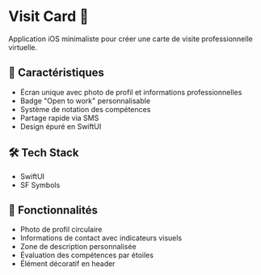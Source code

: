# Visit Card 🪪 
Application iOS minimaliste pour créer une carte de visite professionnelle virtuelle.

## 🔑 Caractéristiques
- Écran unique avec photo de profil et informations professionnelles
- Badge "Open to work" personnalisable
- Système de notation des compétences
- Partage rapide via SMS
- Design épuré en SwiftUI

## 🛠 Tech Stack
- SwiftUI
- SF Symbols

## 📱 Fonctionnalités
- Photo de profil circulaire
- Informations de contact avec indicateurs visuels
- Zone de description personnalisée
- Évaluation des compétences par étoiles
- Élément décoratif en header
